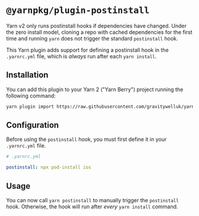 # `@yarnpkg/plugin-postinstall`

Yarn v2 only runs postinstall hooks if dependencies have changed. Under the zero install model, cloning a repo with cached dependencies for the first time and running `yarn` does not trigger the standard `postinstall` hook.

This Yarn plugin adds support for defining a postinstall hook in the `.yarnrc.yml` file, which is *always* run after each `yarn install`.

## Installation

You can add this plugin to your Yarn 2 ("Yarn Berry") project running the following command:

```bash
yarn plugin import https://raw.githubusercontent.com/gravitywelluk/yarn-plugin-postinstall/main/bundles/%40yarnpkg/plugin-postinstall.js
```

## Configuration

Before using the `postinstall` hook, you must first define it in your `.yarnrc.yml` file.

```yaml
# .yarnrc.yml

postinstall: npx pod-install ios
```

## Usage

You can now call `yarn postinstall` to manually trigger the `postinstall` hook. Otherwise, the hook will run after *every* `yarn install` command.
